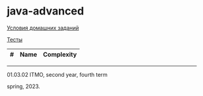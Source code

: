 # java-advanced
 
[Условия домашних заданий](https://www.kgeorgiy.info/courses/prog-intro/homeworks.html)

[Тесты](https://github.com/maladetska/java-advanced/tree/main/tests)


#|Name|Сomplexity
---|---|---

------
01.03.02 ITMO, second year, fourth term

spring, 2023.
